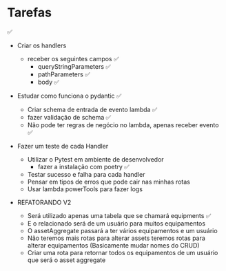 # Tarefas
✅

- Criar os handlers
    - receber os seguintes campos  ✅
        - queryStringParameters  ✅
        - pathParameters  ✅
        - body  ✅
 
- Estudar como funciona o pydantic   ✅
    - Criar schema de entrada de evento lambda  ✅
    - fazer validação de schema  ✅
    - Não pode ter regras de negócio no lambda, apenas receber evento  ✅

- Fazer um teste de cada Handler 
    - Utilizar o Pytest em ambiente de desenvolvedor
        - fazer a instalação com poetry ✅
    - Testar sucesso e falha para cada handler
    - Pensar em tipos de erros que pode cair nas minhas rotas
    - Usar lambda powerTools para fazer logs
    
- REFATORANDO V2
    - Será utilizado apenas uma tabela que se chamará equipments ✅
    - E o relacionado será de um usuário para muitos equipamentos
    - O assetAggregate passará a ter vários equipamentos e um usuário
    - Não teremos mais rotas para alterar assets teremos rotas para alterar equipamentos (Basicamente mudar nomes do CRUD)
    - Criar uma rota para retornar todos os equipamentos de um usuário que será o asset aggregate